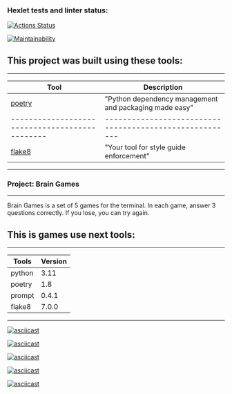 ### Hexlet tests and linter status:
[![Actions Status](https://github.com/Vladimir3110/python-project-49/actions/workflows/hexlet-check.yml/badge.svg)](https://github.com/Vladimir3110/python-project-49/actions)

[![Maintainability](https://api.codeclimate.com/v1/badges/9b8c24ec20c341173598/maintainability)](https://codeclimate.com/github/Vladimir3110/python-project-49/maintainability)


## This project was built using these tools:

 ------------------------------------------------------------------------------------------------------
|            **Tool**                          |                  **Description**                      |
|----------------------------------------------|-------------------------------------------------------|
|[poetry](https://python-poetry.org/)          | "Python dependency management and packaging made easy"|
|----------------------------------------------|-------------------------------------------------------|
|[flake8](https://flake8.pycqa.org/en/latest/) | "Your tool for style guide enforcement"               |
 ------------------------------------------------------------------------------------------------------

### Project: Brain Games
-------------------------------------------------------------------------------------------------------------------------------

Brain Games is a set of 5 games for the terminal. In each game, answer 3 questions correctly. If you lose, you can try again.

## This is games use next tools:

 ---------------------
|**Tools**|**Version**|
|---------|-----------|
| python  |   3.11    |
| poetry  |   1.8     |
| prompt  |   0.4.1   |
| flake8  |   7.0.0   | 
 ---------------------

[![asciicast](https://asciinema.org/a/3kesNJM44jlddnAG2KW9RYswQ.svg)](https://asciinema.org/a/3kesNJM44jlddnAG2KW9RYswQ)


[![asciicast](https://asciinema.org/a/648175.svg)](https://asciinema.org/a/648175)

[![asciicast](https://asciinema.org/a/648494.svg)](https://asciinema.org/a/648494)

[![asciicast](https://asciinema.org/a/648681.svg)](https://asciinema.org/a/648681)

[![asciicast](https://asciinema.org/a/648821.svg)](https://asciinema.org/a/648821)
